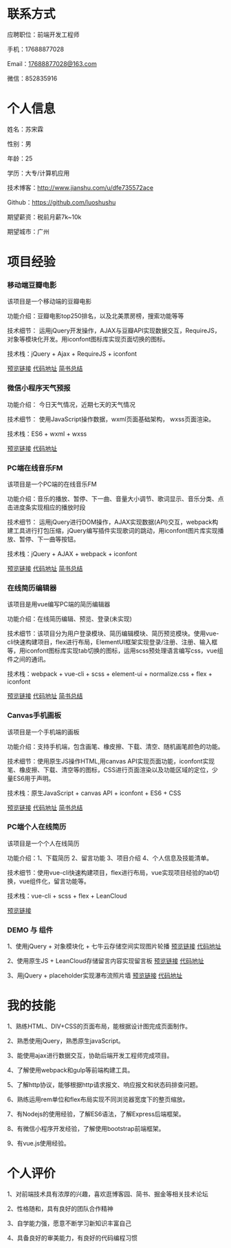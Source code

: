 # 联系方式

应聘职位：前端开发工程师

手机：17688877028

Email：17688877028@163.com

微信：852835916

# 个人信息

姓名：苏宋霖

性别：男

年龄：25

学历：大专/计算机应用

技术博客：http://www.jianshu.com/u/dfe735572ace

Github：https://github.com/luoshushu

期望薪资：税前月薪7k~10k

期望城市：广州

# 项目经验




### 移动端豆瓣电影

该项目是一个移动端的豆瓣电影

功能介绍：豆瓣电影top250排名，以及北美票房榜，搜索功能等等

技术细节： 运用jQuery开发操作，AJAX与豆瓣API实现数据交互，RequireJS，对象等模块化开发。用iconfont图标库实现页面切换的图标。

技术栈：jQuery + Ajax + RequireJS + iconfont

[预览链接](https://luoshushu.github.io/douban/index.html) [代码地址](https://github.com/luoshushu/douban) [简书总结](https://www.jianshu.com/p/728cf113a662)



### 微信小程序天气预报

功能介绍： 今日天气情况，近期七天的天气情况

技术细节： 使用JavaScript操作数据，wxml页面基础架构，
wxss页面渲染。

技术栈：ES6 + wxml + wxss

[预览链接](http://oy5vxcq55.bkt.clouddn.com/weather.jpg) [代码地址](https://github.com/luoshushu/weixin-weather)


### PC端在线音乐FM

该项目是一个PC端的在线音乐FM

功能介绍：音乐的播放、暂停、下一曲、音量大小调节、歌词显示、音乐分类、点击进度条实现相应的播放时段

技术细节： 运用jQuery进行DOM操作，AJAX实现数据(API)交互，webpack构建工具进行打包压缩，jQuery编写插件实现歌词的跳动，用iconfont图片库实现播放、暂停、下一曲等按钮。

技术栈：jQuery + AJAX + webpack + iconfont

[预览链接](https://luoshushu.github.io/MusicFm/index.html)
[代码地址](https://github.com/luoshushu/MusicFm) [简书总结](https://www.jianshu.com/p/eb31c0fd953c)

### 在线简历编辑器

该项目是用vue编写PC端的简历编辑器

功能介绍：在线简历编辑、预览、登录(未实现)

技术细节：该项目分为用户登录模块、简历编辑模块、简历预览模块。使用vue-cli快速构建项目，flex进行布局，ElementUI框架实现登录/注册、注册、输入框等，用iconfont图标库实现tab切换的图标，运用scss预处理语言编写css，vue组件之间的通讯。

技术栈：webpack + vue-cli + scss + element-ui + normalize.css + flex + iconfont


[预览链接](https://luoshushu.github.io/vue-resume/dist/index.html) [代码地址](https://github.com/luoshushu/vue-resume) [简书总结](https://www.jianshu.com/p/6f695b5f3740)


### Canvas手机画板

该项目是一个手机端的画板

功能介绍：支持手机端，包含画笔、橡皮擦、下载、清空、随机画笔颜色的功能。

技术细节：使用原生JS操作HTML,用canvas API实现页面功能，iconfont实现笔、橡皮擦、下载、清空等的图标，CSS进行页面渲染以及功能区域的定位，少量ES6用于声明。

技术栈：原生JavaScript + canvas API + iconfont + ES6 + CSS

[预览链接](https://luoshushu.github.io/Mobile-palette/index.html) [代码地址](https://github.com/luoshushu/Mobile-palette) [简书总结](https://www.jianshu.com/p/c3b97bd71271)


### PC端个人在线简历 

该项目是一个个人在线简历

功能介绍：1、下载简历 2、留言功能 3、项目介绍 4、个人信息及技能清单。

技术细节：使用vue-cli快速构建项目，flex进行布局，vue实现项目经验的tab切换，vue组件化，留言功能等。

技术栈：vue-cli + scss + flex + LeanCloud


[预览链接](https://luoshushu.github.io/Resume-Online/dist/index.html)



### DEMO 与 组件

1、使用jQuery + 对象模块化 + 七牛云存储空间实现图片轮播 [预览链接](https://luoshushu.github.io/Carousel/index.html) [代码地址](https://github.com/luoshushu/Carousel)

2、使用原生JS + LeanCloud存储留言内容实现留言板 [预览链接](https://luoshushu.github.io/Message-board/index.html) [代码地址](https://github.com/luoshushu/Message-board)

3、用jQuery + placeholder实现瀑布流照片墙 [预览链接](https://luoshushu.github.io/Pinterest/index.html) [代码地址](https://github.com/luoshushu/Pinterest)


# 我的技能
1、熟练HTML、DIV+CSS的页面布局，能根据设计图完成页面制作。

2、熟悉使用jQuery，熟悉原生javaScript。

3、能使用ajax进行数据交互，协助后端开发工程师完成项目。

4、了解使用webpack和gulp等前端构建工具。

5、了解http协议，能够根据http请求报文、响应报文和状态码排查问题。

6、熟练运用rem单位和flex布局实现不同浏览器宽度下的整页缩放。

7、有Nodejs的使用经验，了解ES6语法，了解Express后端框架。

8、有微信小程序开发经验，了解使用bootstrap前端框架。

9、有vue.js使用经验。






# 个人评价

1、对前端技术具有浓厚的兴趣，喜欢逛博客园、简书、掘金等相关技术论坛

2、性格随和，具有良好的团队合作精神

3、自学能力强，愿意不断学习新知识丰富自己

4、具备良好的审美能力，有良好的代码编程习惯


